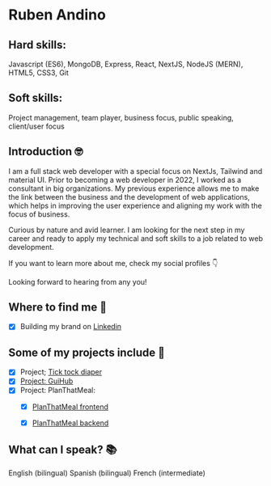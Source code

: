 # Ruben Andino

## Hard skills:

Javascript (ES6), MongoDB, Express, React, NextJS, NodeJS (MERN), HTML5, CSS3, Git

## Soft skills:
Project management, team player, business focus, public speaking, client/user focus

## Introduction 🤓

I am a full stack web developer with a special focus on NextJs, Tailwind and material UI. Prior to becoming a web developer in 2022, I worked as a consultant in big organizations. My previous experience allows me to make the link between the business and the development of web applications, which helps in improving the user experience and aligning my work with the focus of business. 

Curious by nature and avid learner. I am looking for the next step in my career and ready to apply my technical and soft skills to a job related to web development.

If you want to learn more about me, check my social profiles 👇 

Looking forward to hearing from any you!

## Where to find me 📍

- [x] Building my brand on [Linkedin](https://www.linkedin.com/in/ruben-andino/)

## Some of my projects include 👾

- [x] Project; [Tick tock diaper](https://github.com/rubenanlo/tick-tock-diaper)
- [x] [Project: GuiHub](https://github.com/rubenanlo/guithub)
- [x] Project: PlanThatMeal:
    - [x] [PlanThatMeal frontend](https://github.com/rubenanlo/plan-that-meal-client)
    - [x] [PlanThatMeal backend](https://github.com/rubenanlo/plan-that-meal-server)


## What can I speak? 📚

English (bilingual)
Spanish (bilingual)
French (intermediate)
